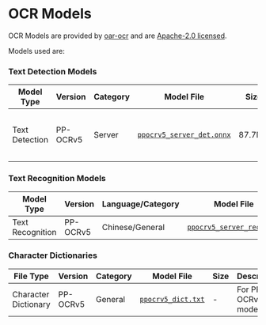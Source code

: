 # OCR Models

OCR Models are provided by [oar-ocr](https://github.com/GreatV/oar-ocr) and are [Apache-2.0 licensed](https://github.com/GreatV/oar-ocr/blob/main/LICENSE).

Models used are:

### Text Detection Models
| Model Type     | Version  | Category | Model File                                                                                                      | Size    | Description                                    |
|----------------|----------|----------|-----------------------------------------------------------------------------------------------------------------|---------|------------------------------------------------|
| Text Detection | PP-OCRv5 | Server   | [`ppocrv5_server_det.onnx`](https://github.com/GreatV/oar-ocr/releases/download/v0.1.0/ppocrv5_server_det.onnx) | 87.7MB  | Server variant for high-precision requirements |

### Text Recognition Models
| Model Type       | Version  | Language/Category | Model File                                                                                                              | Size   | Description                      |
|------------------|----------|-------------------|-------------------------------------------------------------------------------------------------------------------------|--------|----------------------------------|
| Text Recognition | PP-OCRv5 | Chinese/General   | [`ppocrv5_server_rec.onnx`](https://github.com/GreatV/oar-ocr/releases/download/v0.1.0/ppocrv5_server_rec.onnx)         | 84.1MB | Server variant                   |

### Character Dictionaries
| File Type            | Version        | Category | Model File                                                                                                | Size | Description                  |
|----------------------|----------------|----------|-----------------------------------------------------------------------------------------------------------|------|------------------------------|
| Character Dictionary | PP-OCRv5       | General  | [`ppocrv5_dict.txt`](https://github.com/GreatV/oar-ocr/releases/download/v0.1.0/ppocrv5_dict.txt)         | -    | For PP-OCRv5 models          |
